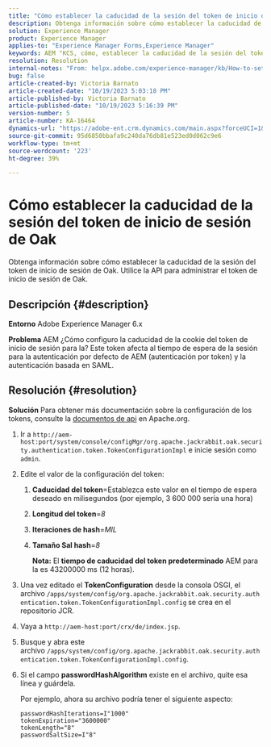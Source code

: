 ```yaml
---
title: "Cómo establecer la caducidad de la sesión del token de inicio de sesión de Oak"
description: Obtenga información sobre cómo establecer la caducidad de la sesión del token de inicio de sesión de Oak. AEM Este token afecta a la autenticación de la.
solution: Experience Manager
product: Experience Manager
applies-to: "Experience Manager Forms,Experience Manager"
keywords: AEM "KCS, cómo, establecer la caducidad de la sesión del token de inicio de sesión de Oak,, Adobe Experience Manager, Adobe Experience Manager Forms"
resolution: Resolution
internal-notes: "From: helpx.adobe.com/experience-manager/kb/How-to-set-token-session-expiration-AEM.html"
bug: false
article-created-by: Victoria Barnato
article-created-date: "10/19/2023 5:03:18 PM"
article-published-by: Victoria Barnato
article-published-date: "10/19/2023 5:16:39 PM"
version-number: 5
article-number: KA-16464
dynamics-url: "https://adobe-ent.crm.dynamics.com/main.aspx?forceUCI=1&pagetype=entityrecord&etn=knowledgearticle&id=2dfaf161-a16e-ee11-8df0-6045bd006793"
source-git-commit: 95d6850bbafa9c240da76db81e523ed0d062c9e6
workflow-type: tm+mt
source-wordcount: '223'
ht-degree: 39%

---
```


# Cómo establecer la caducidad de la sesión del token de inicio de sesión de Oak


Obtenga información sobre cómo establecer la caducidad de la sesión del token de inicio de sesión de Oak. Utilice la API para administrar el token de inicio de sesión de Oak.

## Descripción {#description}


<b>Entorno</b>
Adobe Experience Manager 6.x

<b>Problema</b>
AEM ¿Cómo configuro la caducidad de la cookie del token de inicio de sesión para la?
Este token afecta al tiempo de espera de la sesión para la autenticación por defecto de AEM (autenticación por token) y la autenticación basada en SAML.






## Resolución {#resolution}


<b>Solución</b>
Para obtener más documentación sobre la configuración de los tokens, consulte la [documentos de api](https://jackrabbit.apache.org/oak/docs/apidocs/org/apache/jackrabbit/oak/security/authentication/token/TokenConfigurationImpl.html) en Apache.org.

1. Ir a `http://aem-host:port/system/console/configMgr/org.apache.jackrabbit.oak.security.authentication.token.TokenConfigurationImpl` e inicie sesión como `admin`.
2. Edite el valor de la configuración del token:

   1. <b>Caducidad del token</b>=Establezca este valor en el tiempo de espera deseado en milisegundos (por ejemplo, 3 600 000 sería una hora)
   2. <b>Longitud del token</b>=*8*
   3. <b>Iteraciones de hash</b>=*MIL*
   4. <b>Tamaño Sal hash</b>=*8*

      <b>Nota:</b> El <b>tiempo de caducidad del token predeterminado</b> AEM para la es 43200000 ms (12 horas).
3. Una vez editado el <b>TokenConfiguration</b> desde la consola OSGI, el archivo<b> </b>`/apps/system/config/org.apache.jackrabbit.oak.security.authentication.token.TokenConfigurationImpl.config`<b> </b>se crea en el repositorio JCR.
4. Vaya a `http://aem-host:port/crx/de/index.jsp`.
5. Busque y abra este archivo `/apps/system/config/org.apache.jackrabbit.oak.security.authentication.token.TokenConfigurationImpl.config`.
6. Si el campo <b>passwordHashAlgorithm</b> existe en el archivo, quite esa línea y guárdela.

   Por ejemplo, ahora su archivo podría tener el siguiente aspecto:


   ```
   passwordHashIterations=I"1000"
   tokenExpiration="3600000"
   tokenLength="8"
   passwordSaltSize=I"8"
   ```

